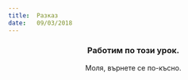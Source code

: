 ```yaml
---
title:  Разказ
date:   09/03/2018
---
```


### <center>Работим по този урок.</center>
<center>Моля, върнете се по-късно.</center>